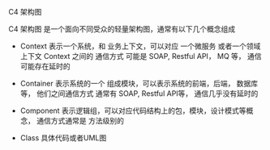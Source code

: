 C4 架构图

C4 架构图 是一个面向不同受众的轻量架构图，通常有以下几个概念组成

- Context
  表示一个系统，和 业务上下文，可以对应 一个微服务 或者一个领域上下文
  Context 之间的 通信方式 可能是 SOAP, Restful API， MQ 等， 通信可能存在延时的

- Container
  表示系统的一个 组成模块，可以表示系统的前端，后端， 数据库等， 
  他们之间通信方式 通常有 SOAP, Restful API等， 通信几乎没有延时的

- Component
  表示逻辑组，可以对应代码结构上的包，模块，设计模式等概念， 通信方式通常是 方法级别的

- Class
  具体代码或者UML图


